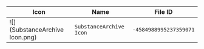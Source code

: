 | Icon | Name | File ID |
| ---  | ---  | ---     |
| ![](SubstanceArchive Icon.png) | `SubstanceArchive Icon` | `-4584988995237359071` |
